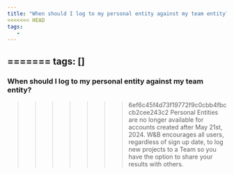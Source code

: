 ```yaml
---
title: "When should I log to my personal entity against my team entity?"
<<<<<<< HEAD
tags:
   - 
---
```


=======
tags: []
---

### When should I log to my personal entity against my team entity?
>>>>>>> 6ef6c45f4d73f19772f9c0cbb4fbccb2cee243c2
Personal Entities are no longer available for accounts created after May 21st, 2024. W&B encourages all users, regardless of sign up date, to log new projects to a Team so you have the option to share your results with others.